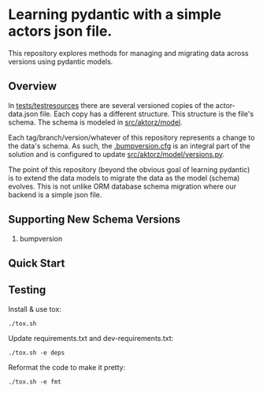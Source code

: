 # Learning pydantic with a simple actors json file.

This repository explores methods for managing and migrating data across versions using pydantic models.

## Overview

In [tests/testresources](tests/testresources) there are several versioned copies of the actor-data.json file.
Each copy has a different structure.
This structure is the file's schema.
The schema is modeled in [src/aktorz/model](src/aktorz/model).

Each tag/branch/version/whatever of this repository represents a change to the data's schema. As such, the [.bumpversion.cfg](.bumpversion.cfg) is an integral part of the solution and is configured to update [src/aktorz/model/versions.py](src/aktorz/model/versions.py).

The point of this repository (beyond the obvious goal of learning pydantic) is to extend the data models to migrate the data as the model (schema) evolves. This is not unlike ORM database schema migration where our backend is a simple json file.

## Supporting New Schema Versions

1. bumpversion

## Quick Start


## Testing

Install & use tox:

    ./tox.sh

Update requirements.txt and dev-requirements.txt:

    ./tox.sh -e deps

Reformat the code to make it pretty:

    ./tox.sh -e fmt

